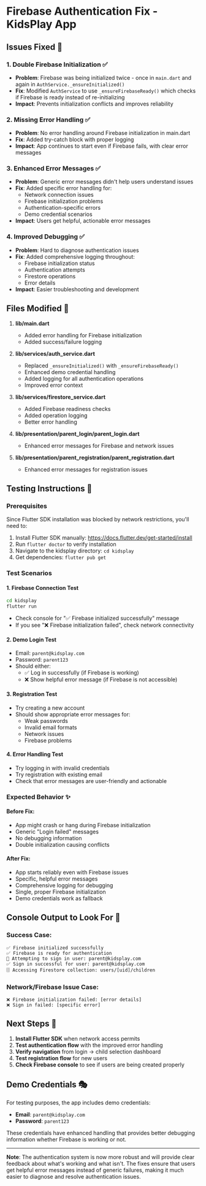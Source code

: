 # Firebase Authentication Fix - KidsPlay App

## Issues Fixed 🔧

### 1. **Double Firebase Initialization** ✅
- **Problem**: Firebase was being initialized twice - once in `main.dart` and again in `AuthService._ensureInitialized()`
- **Fix**: Modified `AuthService` to use `_ensureFirebaseReady()` which checks if Firebase is ready instead of re-initializing
- **Impact**: Prevents initialization conflicts and improves reliability

### 2. **Missing Error Handling** ✅  
- **Problem**: No error handling around Firebase initialization in main.dart
- **Fix**: Added try-catch block with proper logging
- **Impact**: App continues to start even if Firebase fails, with clear error messages

### 3. **Enhanced Error Messages** ✅
- **Problem**: Generic error messages didn't help users understand issues
- **Fix**: Added specific error handling for:
  - Network connection issues
  - Firebase initialization problems
  - Authentication-specific errors
  - Demo credential scenarios
- **Impact**: Users get helpful, actionable error messages

### 4. **Improved Debugging** ✅
- **Problem**: Hard to diagnose authentication issues
- **Fix**: Added comprehensive logging throughout:
  - Firebase initialization status
  - Authentication attempts
  - Firestore operations
  - Error details
- **Impact**: Easier troubleshooting and development

## Files Modified 📝

1. **lib/main.dart**
   - Added error handling for Firebase initialization
   - Added success/failure logging

2. **lib/services/auth_service.dart**
   - Replaced `_ensureInitialized()` with `_ensureFirebaseReady()`
   - Enhanced demo credential handling
   - Added logging for all authentication operations
   - Improved error context

3. **lib/services/firestore_service.dart**
   - Added Firebase readiness checks
   - Added operation logging
   - Better error handling

4. **lib/presentation/parent_login/parent_login.dart**
   - Enhanced error messages for Firebase and network issues

5. **lib/presentation/parent_registration/parent_registration.dart**
   - Enhanced error messages for registration issues

## Testing Instructions 🧪

### Prerequisites
Since Flutter SDK installation was blocked by network restrictions, you'll need to:
1. Install Flutter SDK manually: https://docs.flutter.dev/get-started/install
2. Run `flutter doctor` to verify installation
3. Navigate to the kidsplay directory: `cd kidsplay`
4. Get dependencies: `flutter pub get`

### Test Scenarios

#### 1. **Firebase Connection Test**
```bash
cd kidsplay
flutter run
```
- Check console for "✅ Firebase initialized successfully" message
- If you see "❌ Firebase initialization failed", check network connectivity

#### 2. **Demo Login Test**
- Email: `parent@kidsplay.com`
- Password: `parent123`
- Should either:
  - ✅ Log in successfully (if Firebase is working)
  - ❌ Show helpful error message (if Firebase is not accessible)

#### 3. **Registration Test**
- Try creating a new account
- Should show appropriate error messages for:
  - Weak passwords
  - Invalid email formats
  - Network issues
  - Firebase problems

#### 4. **Error Handling Test**
- Try logging in with invalid credentials
- Try registration with existing email
- Check that error messages are user-friendly and actionable

### Expected Behavior ✨

#### **Before Fix:**
- App might crash or hang during Firebase initialization
- Generic "Login failed" messages
- No debugging information
- Double initialization causing conflicts

#### **After Fix:**
- App starts reliably even with Firebase issues
- Specific, helpful error messages
- Comprehensive logging for debugging
- Single, proper Firebase initialization
- Demo credentials work as fallback

## Console Output to Look For 👀

### Success Case:
```
✅ Firebase initialized successfully
✅ Firebase is ready for authentication
🔐 Attempting to sign in user: parent@kidsplay.com
✅ Sign in successful for user: parent@kidsplay.com
🗄️ Accessing Firestore collection: users/[uid]/children
```

### Network/Firebase Issue Case:
```
❌ Firebase initialization failed: [error details]
❌ Sign in failed: [specific error]
```

## Next Steps 🎯

1. **Install Flutter SDK** when network access permits
2. **Test authentication flow** with the improved error handling
3. **Verify navigation** from login → child selection dashboard
4. **Test registration flow** for new users
5. **Check Firebase console** to see if users are being created properly

## Demo Credentials 🎭

For testing purposes, the app includes demo credentials:
- **Email**: `parent@kidsplay.com`  
- **Password**: `parent123`

These credentials have enhanced handling that provides better debugging information whether Firebase is working or not.

---

**Note**: The authentication system is now more robust and will provide clear feedback about what's working and what isn't. The fixes ensure that users get helpful error messages instead of generic failures, making it much easier to diagnose and resolve authentication issues.